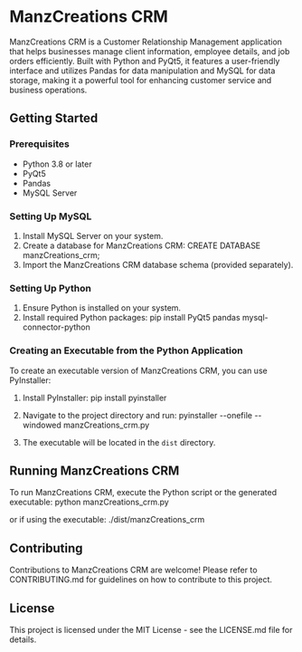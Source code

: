 # ManzCreations CRM

ManzCreations CRM is a Customer Relationship Management application that helps businesses manage client information, employee details, and job orders efficiently. Built with Python and PyQt5, it features a user-friendly interface and utilizes Pandas for data manipulation and MySQL for data storage, making it a powerful tool for enhancing customer service and business operations.

## Getting Started

### Prerequisites

- Python 3.8 or later
- PyQt5
- Pandas
- MySQL Server

### Setting Up MySQL

1. Install MySQL Server on your system.
2. Create a database for ManzCreations CRM:
   CREATE DATABASE manzCreations_crm;
4. Import the ManzCreations CRM database schema (provided separately).

### Setting Up Python

1. Ensure Python is installed on your system.
2. Install required Python packages:
pip install PyQt5 pandas mysql-connector-python


### Creating an Executable from the Python Application

To create an executable version of ManzCreations CRM, you can use PyInstaller:

1. Install PyInstaller:
pip install pyinstaller

2. Navigate to the project directory and run:
pyinstaller --onefile --windowed manzCreations_crm.py

3. The executable will be located in the `dist` directory.

## Running ManzCreations CRM

To run ManzCreations CRM, execute the Python script or the generated executable:
python manzCreations_crm.py

or if using the executable:
./dist/manzCreations_crm

## Contributing

Contributions to ManzCreations CRM are welcome! Please refer to CONTRIBUTING.md for guidelines on how to contribute to this project.

## License

This project is licensed under the MIT License - see the LICENSE.md file for details.
